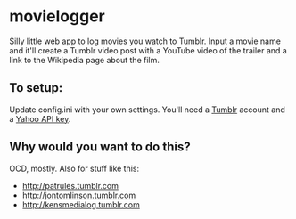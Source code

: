 movielogger
=============
Silly little web app to log movies you watch to Tumblr. Input a movie name and it'll create a Tumblr video post with a YouTube video of the trailer and a link to the Wikipedia page about the film.

To setup:
-------------------
Update config.ini with your own settings. You'll need a [Tumblr](http://tumblr.com) account and a [Yahoo API key](http://developer.yahoo.com/).


Why would you want to do this?
-------------------------------
OCD, mostly. Also for stuff like this:

* <http://patrules.tumblr.com>
* <http://jontomlinson.tumblr.com>
* <http://kensmedialog.tumblr.com>